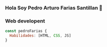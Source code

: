 

### Hola Soy Pedro Arturo Farias Santillan 👋

###  Web developent

``` js
const pedroFarias {
  Habilidades: [HTML, CSS, JS]
}
```


<!--
**PedroFariasSosa/PedroFariasSosa** is a ✨ _special_ ✨ repository because its `README.md` (this file) appears on your GitHub profile.

Here are some ideas to get you started:

- 🔭 I’m currently working on ...
- 🌱 I’m currently learning ...
- 👯 I’m looking to collaborate on ...
- 🤔 I’m looking for help with ...
- 💬 Ask me about ...
- 📫 How to reach me: ...
- 😄 Pronouns: ...
- ⚡ Fun fact: ...
-->
